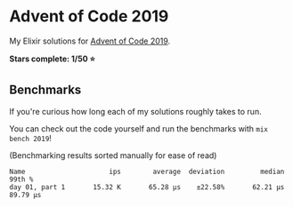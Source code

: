 # Advent of Code 2019

My Elixir solutions for [Advent of Code 2019](https://adventofcode.com/2019).

**Stars complete: 1/50 :star:**

## Benchmarks

If you're curious how long each of my solutions roughly takes to run.

You can check out the code yourself and run the benchmarks with `mix bench 2019`!

(Benchmarking results sorted manually for ease of read)

```
Name                     ips        average  deviation         median         99th %
day 01, part 1       15.32 K       65.28 μs    ±22.58%       62.21 μs       89.79 μs
```
